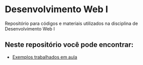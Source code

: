 # Desenvolvimento Web I
Repositório para códigos e materiais utilizados na disciplina de Desenvolvimento Web I

## Neste repositório você pode encontrar:

- [Exemplos trabalhados em aula](Exemplos)

